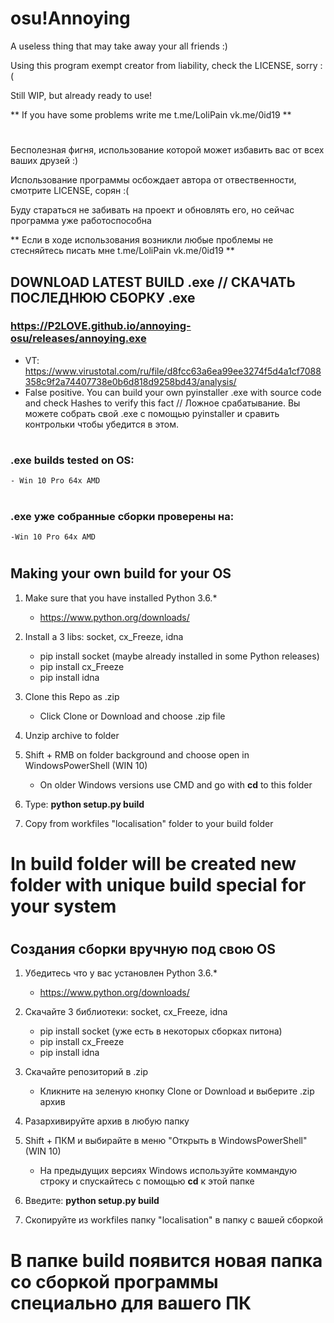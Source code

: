# osu!Annoying

A useless thing that may take away your all friends :)

Using this program exempt creator from liability, check the LICENSE, sorry :(

Still WIP, but already ready to use!

** If you have some problems write me t.me/LoliPain vk.me/0id19 **

#

Бесполезная фигня, использование которой может избавить вас от всех ваших друзей :)

Использование программы осбождает автора от отвественности, смотрите LICENSE, сорян :(

Буду стараться не забивать на проект и обновлять его, но сейчас программа уже работоспособна

** Если в ходе использования возникли любые проблемы не стесняйтесь писать мне t.me/LoliPain vk.me/0id19 **

## DOWNLOAD LATEST BUILD .exe // СКАЧАТЬ ПОСЛЕДНЮЮ СБОРКУ .exe

### https://P2LOVE.github.io/annoying-osu/releases/annoying.exe
* VT: https://www.virustotal.com/ru/file/d8fcc63a6ea99ee3274f5d4a1cf7088358c9f2a74407738e0b6d818d9258bd43/analysis/
* False positive. You can build your own pyinstaller .exe with source code and check Hashes to verify this fact // Ложное срабатывание. Вы можете собрать свой .exe с помощью pyinstaller и сравить контрольки чтобы убедится в этом.


#

### .exe builds tested on OS:
    - Win 10 Pro 64x AMD

#

### .exe уже собранные сборки проверены на:
    -Win 10 Pro 64x AMD

#

## Making your own build for your OS

1. Make sure that you have installed Python 3.6.*
    * https://www.python.org/downloads/

2. Install a 3 libs: socket, cx_Freeze, idna
    * pip install socket (maybe already installed in some Python releases)
    * pip install cx_Freeze
    * pip install idna

3. Clone this Repo as .zip
    * Click Clone or Download and choose .zip file

4. Unzip archive to folder

5. Shift + RMB on folder background and choose open in WindowsPowerShell (WIN 10)
    * On older Windows versions use CMD and go with **cd** to this folder

6. Type: **python setup.py build** 

7. Copy from workfiles "localisation" folder to your build folder

# In build folder will be created new folder with unique build special for your system

#

## Создания сборки вручную под свою OS

1. Убедитесь что у вас установлен Python 3.6.*
    * https://www.python.org/downloads/

2. Скачайте 3 библиотеки: socket, cx_Freeze, idna
    * pip install socket (уже есть в некоторых сборках питона)
    * pip install cx_Freeze
    * pip install idna

3. Скачайте репозиторий в .zip
    * Кликните на зеленую кнопку Clone or Download и выберите .zip архив

4. Разархивируйте архив в любую папку

5. Shift + ПКМ и выбирайте в меню "Открыть в WindowsPowerShell" (WIN 10)
    * На предыдущих версиях Windows используйте коммандую строку и спускайтесь с помощью **cd** к этой папке

6. Введите: **python setup.py build** 

7. Скопируйте из workfiles папку "localisation" в папку с вашей сборкой

# В папке build появится новая папка со сборкой программы специально для вашего ПК
